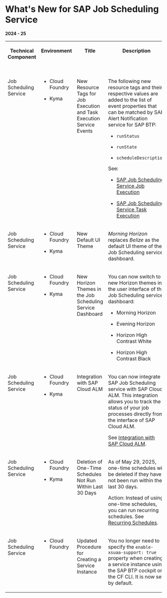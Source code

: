 <!-- loio35dd2f8d1060419f896169b928dc590f -->

# What's New for SAP Job Scheduling Service 





**2024 - 25**


<table>
<tr>
<th valign="top">

Technical Component

</th>
<th valign="top">

Environment

</th>
<th valign="top">

Title

</th>
<th valign="top">

Description

</th>
<th valign="top">

Action

</th>
<th valign="top">

Lifecycle

</th>
<th valign="top">

Type

</th>
<th valign="top">

Line of Business

</th>
<th valign="top">

Modular Business Process

</th>
<th valign="top">

Product

</th>
<th valign="top">

Latest Revision

</th>
<th valign="top">

Available as of

</th>
</tr>
<tr>
<td valign="top">

Job Scheduling Service

</td>
<td valign="top">

-   Cloud Foundry

-   Kyma



</td>
<td valign="top">

New Resource Tags for Job Execution and Task Execution Service Events

</td>
<td valign="top">

The following new resource tags and their respective values are added to the list of event properties that can be matched by SAP Alert Notification service for SAP BTP:

-   `runStatus`

-   `runState`

-   `scheduleDescription`


See:

-   [SAP Job Scheduling Service Job Execution](https://help.sap.com/docs/alert-notification/sap-alert-notification-for-sap-btp/jobscheduler-job-execution)

-   [SAP Job Scheduling Service Task Execution](https://help.sap.com/docs/alert-notification/sap-alert-notification-for-sap-btp/jobscheduler-task-execution)




</td>
<td valign="top">

Info only

</td>
<td valign="top">

General Availability

</td>
<td valign="top">

Changed

</td>
<td valign="top">

Technology

</td>
<td valign="top">

Not applicable

</td>
<td valign="top">

 

</td>
<td valign="top">

2025-07-24

</td>
<td valign="top">

2025-07-24

</td>
</tr>
<tr>
<td valign="top">

Job Scheduling Service

</td>
<td valign="top">

-   Cloud Foundry

-   Kyma



</td>
<td valign="top">

New Default UI Theme

</td>
<td valign="top">

*Morning Horizon* replaces *Belize* as the default UI theme of the Job Scheduling service dashboard.

</td>
<td valign="top">

Info only

</td>
<td valign="top">

General Availability

</td>
<td valign="top">

Changed

</td>
<td valign="top">

Technology

</td>
<td valign="top">

Not applicable

</td>
<td valign="top">

 

</td>
<td valign="top">

2025-06-09

</td>
<td valign="top">

2025-06-12

</td>
</tr>
<tr>
<td valign="top">

Job Scheduling Service

</td>
<td valign="top">

-   Cloud Foundry

-   Kyma



</td>
<td valign="top">

New Horizon Themes in the Job Scheduling Service Dashboard

</td>
<td valign="top">

You can now switch to new Horizon themes in the user interface of the Job Scheduling service dashboard:

-   Morning Horizon

-   Evening Horizon

-   Horizon High Contrast White

-   Horizon High Contrast Black




</td>
<td valign="top">

Info only

</td>
<td valign="top">

General Availability

</td>
<td valign="top">

Changed

</td>
<td valign="top">

Technology

</td>
<td valign="top">

Not applicable

</td>
<td valign="top">

 

</td>
<td valign="top">

2025-05-29

</td>
<td valign="top">

2025-05-29

</td>
</tr>
<tr>
<td valign="top">

Job Scheduling Service

</td>
<td valign="top">

-   Cloud Foundry

-   Kyma



</td>
<td valign="top">

Integration with SAP Cloud ALM

</td>
<td valign="top">

You can now integrate SAP Job Scheduling service with SAP Cloud ALM. This integration allows you to track the status of your job processes directly from the interface of SAP Cloud ALM.

See [Integration with SAP Cloud ALM](https://help.sap.com/docs/job-scheduling/sap-job-scheduling-service/integration-with-sap-cloud-alm).

</td>
<td valign="top">

Info only

</td>
<td valign="top">

General Availability

</td>
<td valign="top">

New

</td>
<td valign="top">

Technology

</td>
<td valign="top">

Not applicable

</td>
<td valign="top">

 

</td>
<td valign="top">

2025-05-29

</td>
<td valign="top">

2025-05-29

</td>
</tr>
<tr>
<td valign="top">

Job Scheduling Service

</td>
<td valign="top">

-   Cloud Foundry

-   Kyma



</td>
<td valign="top">

Deletion of One-Time Schedules Not Run Within Last 30 Days

</td>
<td valign="top">

As of May 29, 2025, one-time schedules will be deleted if they have not been run within the last 30 days.

Action: Instead of using one-time schedules, you can run recurring schedules. See [Recurring Schedules](https://help.sap.com/docs/job-scheduling/sap-job-scheduling-service/schedule-types?version=Cloud#recurring-schedules).

</td>
<td valign="top">

Recommended

</td>
<td valign="top">

General Availability

</td>
<td valign="top">

Changed

</td>
<td valign="top">

Technology

</td>
<td valign="top">

Not applicable

</td>
<td valign="top">

 

</td>
<td valign="top">

2025-05-15

</td>
<td valign="top">

2025-05-29

</td>
</tr>
<tr>
<td valign="top">

Job Scheduling Service

</td>
<td valign="top">

-   Cloud Foundry



</td>
<td valign="top">

Updated Procedure for Creating a Service Instance

</td>
<td valign="top">

You no longer need to specify the `enable-xsuaa-support: true` property when creating a service instance using the SAP BTP cockpit or the CF CLI. It is now set by default.

</td>
<td valign="top">

Info only

</td>
<td valign="top">

General Availability

</td>
<td valign="top">

Changed

</td>
<td valign="top">

Technology

</td>
<td valign="top">

Not applicable

</td>
<td valign="top">

 

</td>
<td valign="top">

2024-11-14

</td>
<td valign="top">

2024-11-14

</td>
</tr>
</table>

